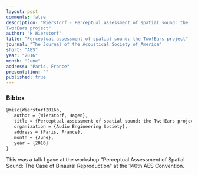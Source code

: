 ```yaml
---
layout: post
comments: false
description: "Wierstorf - Perceptual assessment of spatial sound: the
Two!Ears project"
author: "H Wierstorf"
title: "Perceptual assessment of spatial sound: the Two!Ears project"
journal: "The Journal of the Acoustical Society of America"
short: "AES"
year: "2016"
month: "June"
address: "Paris, France"
presentation: ""
published: true
---
```


### Bibtex

```latex
@misc{Wierstorf2016b,
   author = {Wierstorf, Hagen},
   title = {Perceptual assessment of spatial sound: the Two!Ears project},
   organization = {Audio Engineering Society},
   address = {Paris, France},
   month = {June},
   year = {2016}
}
```

This was a talk I gave at the workshop "Perceptual Assessment of Spatial Sound:
The Case of Binaural Reproduction" at the 140th AES Convention.

